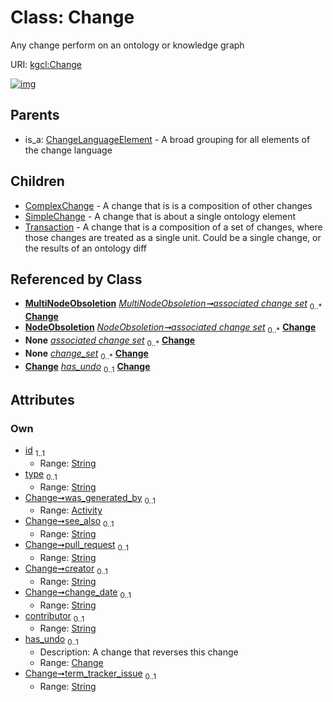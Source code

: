 
# Class: Change


Any change perform on an ontology or knowledge graph

URI: [kgcl:Change](http://w3id.org/kgcl/Change)


[![img](https://yuml.me/diagram/nofunky;dir:TB/class/[Transaction],[SimpleChange],[NodeObsoletion],[MultiNodeObsoletion],[ComplexChange],[ChangeLanguageElement],[Change]<has_undo%200..1-%20[Change&#124;id:string;type:string%20%3F;see_also:string%20%3F;pull_request:string%20%3F;creator:string%20%3F;change_date:string%20%3F;contributor:string%20%3F;term_tracker_issue:string%20%3F],[Activity]<was_generated_by%200..1-%20[Change],[MultiNodeObsoletion]++-%20associated%20change%20set%200..*>[Change],[NodeObsoletion]++-%20associated%20change%20set%200..*>[Change],[ComplexChange]++-%20change_set%200..*>[Change],[Transaction]++-%20change_set%200..*>[Change],[Session]++-%20change_set%200..*>[Change],[Change]^-[Transaction],[Change]^-[SimpleChange],[Change]^-[ComplexChange],[ChangeLanguageElement]^-[Change],[Session],[Activity])](https://yuml.me/diagram/nofunky;dir:TB/class/[Transaction],[SimpleChange],[NodeObsoletion],[MultiNodeObsoletion],[ComplexChange],[ChangeLanguageElement],[Change]<has_undo%200..1-%20[Change&#124;id:string;type:string%20%3F;see_also:string%20%3F;pull_request:string%20%3F;creator:string%20%3F;change_date:string%20%3F;contributor:string%20%3F;term_tracker_issue:string%20%3F],[Activity]<was_generated_by%200..1-%20[Change],[MultiNodeObsoletion]++-%20associated%20change%20set%200..*>[Change],[NodeObsoletion]++-%20associated%20change%20set%200..*>[Change],[ComplexChange]++-%20change_set%200..*>[Change],[Transaction]++-%20change_set%200..*>[Change],[Session]++-%20change_set%200..*>[Change],[Change]^-[Transaction],[Change]^-[SimpleChange],[Change]^-[ComplexChange],[ChangeLanguageElement]^-[Change],[Session],[Activity])

## Parents

 *  is_a: [ChangeLanguageElement](ChangeLanguageElement.md) - A broad grouping for all elements of the change language

## Children

 * [ComplexChange](ComplexChange.md) - A change that is is a composition of other changes
 * [SimpleChange](SimpleChange.md) - A change that is about a single ontology element
 * [Transaction](Transaction.md) - A change that is a composition of a set of changes, where those changes are treated as a single unit. Could be a single change, or the results of an ontology diff

## Referenced by Class

 *  **[MultiNodeObsoletion](MultiNodeObsoletion.md)** *[MultiNodeObsoletion➞associated change set](MultiNodeObsoletion_associated_change_set.md)*  <sub>0..\*</sub>  **[Change](Change.md)**
 *  **[NodeObsoletion](NodeObsoletion.md)** *[NodeObsoletion➞associated change set](NodeObsoletion_associated_change_set.md)*  <sub>0..\*</sub>  **[Change](Change.md)**
 *  **None** *[associated change set](associated_change_set.md)*  <sub>0..\*</sub>  **[Change](Change.md)**
 *  **None** *[change_set](change_set.md)*  <sub>0..\*</sub>  **[Change](Change.md)**
 *  **[Change](Change.md)** *[has_undo](has_undo.md)*  <sub>0..1</sub>  **[Change](Change.md)**

## Attributes


### Own

 * [id](id.md)  <sub>1..1</sub>
     * Range: [String](types/String.md)
 * [type](type.md)  <sub>0..1</sub>
     * Range: [String](types/String.md)
 * [Change➞was_generated_by](Change_was_generated_by.md)  <sub>0..1</sub>
     * Range: [Activity](Activity.md)
 * [Change➞see_also](Change_see_also.md)  <sub>0..1</sub>
     * Range: [String](types/String.md)
 * [Change➞pull_request](Change_pull_request.md)  <sub>0..1</sub>
     * Range: [String](types/String.md)
 * [Change➞creator](Change_creator.md)  <sub>0..1</sub>
     * Range: [String](types/String.md)
 * [Change➞change_date](Change_change_date.md)  <sub>0..1</sub>
     * Range: [String](types/String.md)
 * [contributor](contributor.md)  <sub>0..1</sub>
     * Range: [String](types/String.md)
 * [has_undo](has_undo.md)  <sub>0..1</sub>
     * Description: A change that reverses this change
     * Range: [Change](Change.md)
 * [Change➞term_tracker_issue](Change_term_tracker_issue.md)  <sub>0..1</sub>
     * Range: [String](types/String.md)

